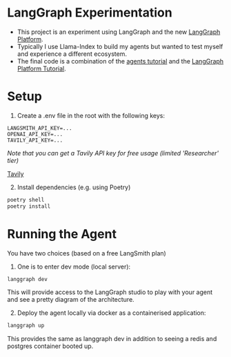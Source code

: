 # LangGraph Experimentation
- This project is an experiment using LangGraph and the new [LangGraph Platform](https://langchain-ai.github.io/langgraph/concepts/langgraph_platform/). 
- Typically I use Llama-Index to build my agents but wanted to test myself and experience a different ecosystem.
- The final code is a combination of the [agents tutorial](https://langchain-ai.github.io/langgraph/concepts/why-langgraph/) and the [LangGraph Platform Tutorial](https://langchain-ai.github.io/langgraph/tutorials/langgraph-platform/local-server/).

# Setup
1. Create a .env file in the root with the following keys:
```.env
LANGSMITH_API_KEY=...
OPENAI_API_KEY=...
TAVILY_API_KEY=...
```

*Note that you can get a Tavily API key for free usage (limited 'Researcher' tier)*

[Tavily](https://tavily.com/)

2. Install dependencies (e.g. using Poetry)
```bash
poetry shell
poetry install
```

# Running the Agent
You have two choices (based on a free LangSmith plan)

1. One is to enter dev mode (local server):

```bash
langgraph dev
```

This will provide access to the LangGraph studio to play with your agent and see a pretty diagram of the architecture.

2. Deploy the agent locally via docker as a containerised application:

```bash
langgraph up
```

This provides the same as langgraph dev in addition to seeing a redis and postgres container booted up.
